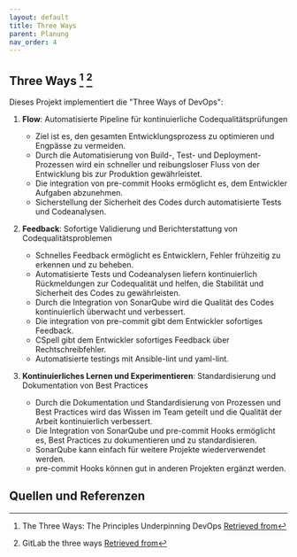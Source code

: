 ```yaml
---
layout: default
title: Three Ways
parent: Planung
nav_order: 4
---
```


## Three Ways [^1] [^2]

Dieses Projekt implementiert die "Three Ways of DevOps":

1. **Flow**: Automatisierte Pipeline für kontinuierliche Codequalitätsprüfungen
   - Ziel ist es, den gesamten Entwicklungsprozess zu optimieren und Engpässe zu vermeiden.
   - Durch die Automatisierung von Build-, Test- und Deployment-Prozessen wird ein schneller und reibungsloser Fluss von der Entwicklung bis zur Produktion gewährleistet.
   - Die integration von pre-commit Hooks ermöglicht es, dem Entwickler Aufgaben abzunehmen.
   - Sicherstellung der Sicherheit des Codes durch automatisierte Tests und Codeanalysen.

2. **Feedback**: Sofortige Validierung und Berichterstattung von Codequalitätsproblemen
   - Schnelles Feedback ermöglicht es Entwicklern, Fehler frühzeitig zu erkennen und zu beheben.
   - Automatisierte Tests und Codeanalysen liefern kontinuierlich Rückmeldungen zur Codequalität und helfen, die Stabilität und Sicherheit des Codes zu gewährleisten.
   - Durch die Integration von SonarQube wird die Qualität des Codes kontinuierlich überwacht und verbessert.
   - Die integration von pre-commit gibt dem Entwickler sofortiges Feedback.
   - CSpell gibt dem Entwickler sofortiges Feedback über Rechtschreibfehler.
   - Automatisierte testings mit Ansible-lint und yaml-lint.

3. **Kontinuierliches Lernen und Experimentieren**: Standardisierung und Dokumentation von Best Practices
   - Durch die Dokumentation und Standardisierung von Prozessen und Best Practices wird das Wissen im Team geteilt und die Qualität der Arbeit kontinuierlich verbessert.
   - Die Integration von SonarQube und pre-commit Hooks ermöglicht es, Best Practices zu dokumentieren und zu standardisieren.
   - SonarQube kann einfach für weitere Projekte wiederverwendet werden.
   - pre-commit Hooks können gut in anderen Projekten ergänzt werden.

## Quellen und Referenzen

[^1]:The Three Ways: The Principles Underpinning DevOps [Retrieved from](https://itrevolution.com/articles/the-three-ways-principles-underpinning-devops/)
[^2]:GitLab the three ways [Retrieved from](https://about.gitlab.com/blog/2022/06/15/gitlab-and-the-three-ways-of-devops/)
